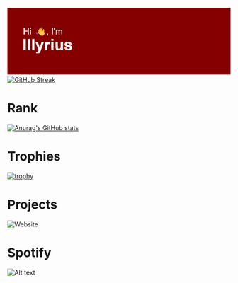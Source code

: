 ![GitHub Logo](https://github.com/illyrius666/illyrius666/blob/master/images/header.png)
[![GitHub Streak](http://github-readme-streak-stats.herokuapp.com?user=illyrius666&theme=radical&date_format=j%2Fn%5B%2FY%5D&card_width=1200)](https://git.io/streak-stats)

# Rank

[![Anurag's GitHub stats](https://github-readme-stats.vercel.app/api?username=illyrius666&theme=radical&card_width=1200)](https://github.com/anuraghazra/github-readme-stats)

# Trophies

[![trophy](https://github-profile-trophy.vercel.app/?username=illyrius666&theme=radical&card_width=1200)](https://github.com/ryo-ma/github-profile-trophy)

# Projects

![Website](https://illyrius.me/AutoFrameCAD)

# Spotify

![Alt text](https://spotify-recently-played-readme.vercel.app/api?user=1168441141&count=3)